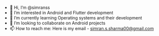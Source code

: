 - 👋 Hi, I’m @simranss
- 👀 I’m interested in Android and Flutter development
- 🌱 I’m currently learning Operating systems and their development
- 💞️ I’m looking to collaborate on Android projects
- 📫 How to reach me: Here is my email - simran.s.sharma00@gmail.com

<!---
simranss/simranss is a ✨ special ✨ repository because its `README.md` (this file) appears on your GitHub profile.
You can click the Preview link to take a look at your changes.
--->
